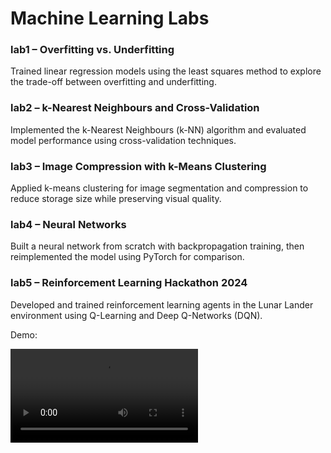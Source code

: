 # Machine Learning Labs

### lab1 – Overfitting vs. Underfitting
Trained linear regression models using the least squares method to explore the trade-off between overfitting and underfitting.

### lab2 – k-Nearest Neighbours and Cross-Validation
Implemented the k-Nearest Neighbours (k-NN) algorithm and evaluated model performance using cross-validation techniques.

### lab3 – Image Compression with k-Means Clustering
Applied k-means clustering for image segmentation and compression to reduce storage size while preserving visual quality.

### lab4 – Neural Networks
Built a neural network from scratch with backpropagation training, then reimplemented the model using PyTorch for comparison.

### lab5 – Reinforcement Learning Hackathon 2024
Developed and trained reinforcement learning agents in the Lunar Lander environment using Q-Learning and Deep Q-Networks (DQN).

Demo:

<video src="lunar_lander.mp4"></video>
